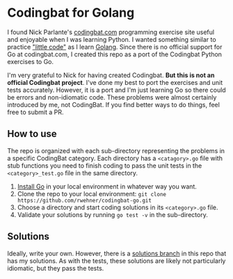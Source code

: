 # Codingbat for Golang

I found Nick Parlante's [codingbat.com](http://codingbat.com/) programming exercise site useful and enjoyable when I was learning Python. I wanted something similar to practice ["little code"](http://codingbat.com/about.html) as I learn [Golang](http://golang.org). Since there is no official support for Go at codingbat.com, I created this repo as a port of the Codingbat Python exercises to Go. 

I'm very grateful to Nick for having created Codingbat. **But this is not an official Codingbat project**. I've done my best to port the exercises and unit tests accurately. However, it is a port and I'm just learning Go so there could be errors and non-idiomatic code. These problems were almost certainly introduced by me, not CodingBat. If you find better ways to do things, feel free to submit a PR. 

## How to use

The repo is organized with each sub-directory representing the problems in a specific CodingBat category. Each directory has a `<catagory>.go` file with stub functions you need to finish coding to pass the unit tests in the `<category>_test.go` file in the same directory.

1. [Install Go](https://golang.org/doc/install) in your local environment in whatever way you want.
1. Clone the repo to your local environment: `git clone https://github.com/rwehner/codingbat-go.git`
1. Choose a directory and start coding solutions in its `<category>.go` file.
1. Validate your solutions by running `go test -v` in the sub-directory.

## Solutions

Ideally, write your own. However, there is a [solutions branch](https://github.com/rwehner/codingbat-go/tree/solutions) in this repo that has my solutions. As with the tests, these solutions are likely not particularly idiomatic, but they pass the tests.

